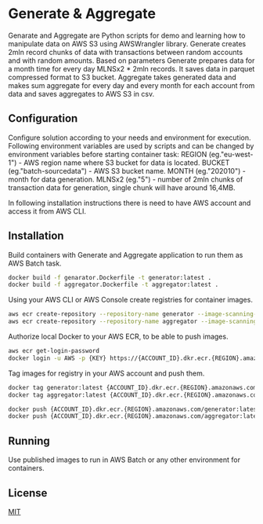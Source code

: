 
# Generate & Aggregate

Genarate and Aggregate are Python scripts for demo and learning how to manipulate data on AWS S3 using AWSWrangler library.
Generate creates 2mln record chunks of data with transactions between random accounts and with random amounts. Based on parameters Generate prepares data for a month time for every day MLNSx2 * 2mln records. It saves data in parquet compressed format to S3 bucket. 
Aggregate takes generated data and makes sum aggregate for every day and every month for each account from data and saves aggregates to AWS S3 in csv.

## Configuration
Configure solution according to your needs and environment for execution. Following environment variables are used by scripts and can be changed by environment variables before starting container task:
REGION (eg."eu-west-1") - AWS region name where S3 bucket for data is located.
BUCKET (eg."batch-sourcedata") - AWS S3 bucket name.
MONTH (eg."202010") - month for data generation.
MLNSx2 (eg."5") - number of 2mln chunks of transaction data for generation, single chunk will have around 16,4MB.

In following installation instructions there is need to have AWS account and access it from AWS CLI.

## Installation

Build containers with Generate and Aggregate application to run them as AWS Batch task.

```bash
docker build -f genarator.Dockerfile -t generator:latest .
docker build -f aggregator.Dockerfile -t aggregator:latest .
```
Using your AWS CLI or AWS Console create registries for container images.
```bash
aws ecr create-repository --repository-name generator --image-scanning-configuration scanOnPush=true --region {REGION}
aws ecr create-repository --repository-name aggregator --image-scanning-configuration scanOnPush=true --region {REGION}
```

Authorize local Docker to your AWS ECR, to be able to push images. 
```bash
aws ecr get-login-password                                                      
docker login -u AWS -p {KEY} https://{ACCOUNT_ID}.dkr.ecr.{REGION}.amazonaws.com/
```

Tag images for registry in your AWS account and push them.
```bash
docker tag generator:latest {ACCOUNT_ID}.dkr.ecr.{REGION}.amazonaws.com/generator:latest
docker tag aggregator:latest {ACCOUNT_ID}.dkr.ecr.{REGION}.amazonaws.com/aggregator:latest

docker push {ACCOUNT_ID}.dkr.ecr.{REGION}.amazonaws.com/generator:latest
docker push {ACCOUNT_ID}.dkr.ecr.{REGION}.amazonaws.com/aggregator:latest
```
## Running

Use published images to run in AWS Batch or any other environment for containers.
 
## License
[MIT](https://github.com/emilia-smolko/aggregate/blob/main/LICENSE)
